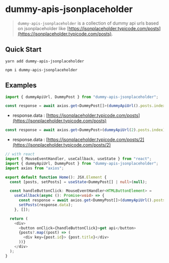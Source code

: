 # dummy-apis-jsonplaceholder

> `dummy-apis-jsonplaceholder` is a collection of dummy api urls based on jsonplaceholder like [https://jsonplaceholder.typicode.com/posts](https://jsonplaceholder.typicode.com/posts).

## Quick Start

```shell
yarn add dummy-apis-jsonplaceholder
```

```shell
npm i dummy-apis-jsonplaceholder
```

## Examples

```typescript
import { dummyApiUrl, DummyPost } from "dummy-apis-jsonplaceholder";
```

```typescript
const response = await axios.get<DummyPost[]>(dummyApiUrl().posts.index);
```

- response.data : [https://jsonplaceholder.typicode.com/posts](https://jsonplaceholder.typicode.com/posts)

```typescript
const response = await axios.get<DummyPost>(dummyApiUrl(2).posts.index);
```

- response.data : [https://jsonplaceholder.typicode.com/posts/2](https://jsonplaceholder.typicode.com/posts/2)

```typescript
// with react
import { MouseEventHandler, useCallback, useState } from "react";
import { dummyApiUrl, DummyPost } from "dummy-apis-jsonplaceholder";
import axios from "axios";

export default function Home(): JSX.Element {
  const [posts, setPosts] = useState<DummyPost[] | null>(null);

  const handleButtonClick: MouseEventHandler<HTMLButtonElement> =
    useCallback(async (): Promise<void> => {
      const response = await axios.get<DummyPost[]>(dummyApiUrl().posts.index);
      setPosts(response.data);
    }, []);

  return (
    <div>
      <button onClick={handleButtonClick}>get api</button>
      {posts?.map((post) => (
        <div key={post.id}> {post.title}</div>
      ))}
    </div>
  );
}
```
